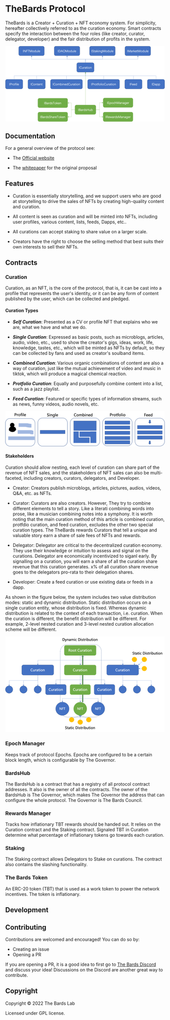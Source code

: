 # TheBards Protocol

TheBards is a Creator + Curation + NFT economy system. For simplicity, hereafter collectively referred to as the curation economy. Smart contracts specify the interaction between the four roles (like creator, curator, delegator, developer) and the fair distribution of profits in the system.

![TheBards protocol](resources/imgs/thebards_arch.png)

## Documentation

For a general overview of the protocol see:

- The [Official website]()

- The [whitepaper]() for the original proposal

## Features

- Curation is essentially storytelling, and we support users who are good at storytelling to drive the sales of NFTs by creating high-quality content and curation.

- All content is seen as curation and will be minted into NFTs, including user profiles, various content, lists, feeds, Dapps, etc..

- All curations can accept staking to share value on a larger scale.

- Creators have the right to choose the selling method that best suits their own interests to sell their NFTs.

## Contracts

### Curation

Curation, as an NFT, is the core of the protocol, that is, it can be cast into a profile that represents the user's identity, or it can be any form of content published by the user, which can be collected and pledged.

#### Curation Types

- **$Self\ Curation$**: Presented as a CV or profile NFT that explains who we are, what we have and what we do.
  
- **$Single\ Curation$**: Expressed as basic posts, such as microblogs, articles, audio, video, etc., used to show the creator's gigs, ideas, work, life, knowledge, tastes, etc., which will be minted as NFTs by default, so they can be collected by fans and used as creator's soulband items.
  
- **$Combined\ Curation$**: Various organic combinations of content are also a way of curation, just like the mutual achievement of video and music in tiktok, which will produce a magical chemical reaction.
  
- **$Protfolio\ Curation$**: Equally and purposefully combine content into a list, such as a jazz playlist.
  
- **$Feed\ Curation$**: Featured or specific types of information streams, such as news, funny videos, audio novels, etc.
  
![curation types](resources/imgs/curation_types.png)

#### Stakeholders

Curation should allow nesting, each level of curation can share part of the revenue of NFT sales, and the stakeholders of NFT sales can also be multi-faceted, including creators, curators, delegators, and Developer.

- Creator: Creators publish microblogs, articles, pictures, audios, videos, Q&A, etc. as NFTs.
  
- Curator: Curators are also creators. However, They try to combine different elements to tell a story. Like a literati combining words into prose, like a musician combining notes into a symphony. It is worth noting that the main curation method of this article is combined curation, protfdio curation, and feed curation, excludes the other two special curation types. The TheBards rewards Curators that tell a unique and valuable story earn a share of sale fees of NFTs and rewards.
- Delegator: Delegator are critical to the decentralized curation economy. They use their knowledge or intuition to assess and signal on the curations.  Delegator are economically incentivized to siganl early. By signalling on a curation, you will earn a share of all the curation share revenue that this curation generates. x% of all curation share revenue goes to the delegators pro-rata to their delegation shares.
- Developer: Create a feed curation or use existing data or feeds in a dapp.

As shown in the figure below, the system includes two value distribution modes: static and dynamic distribution. Static distribution occurs on a single curation entity, whose distribution is fixed. Whereas dynamic distribution is related to the context of each transaction, i.e. curation. When the curation is different, the benefit distribution will be different. For example, 2-level nested curation and 3-level nested curation allocation scheme will be different.

![static and dynamic distribution](resources/imgs/curation_nested.png)

### Epoch Manager

Keeps track of protocol Epochs. Epochs are configured to be a certain block length, which is configurable by The Governor.

### BardsHub

The BardsHub is a contract that has a registry of all protocol contract addresses. It also is the owner of all the contracts. The owner of the BardsHub is The Governor, which makes The Governor the address that can configure the whole protocol. The Governor is The Bards Council.

### Rewards Manager

Tracks how inflationary TBT rewards should be handed out. It relies on the Curation contract and the Staking contract. Signaled TBT in Curation determine what percentage of inflationary tokens go towards each curation.

### Staking

The Staking contract allows Delegators to Stake on curations. The contract also contains the slashing functionality.

### The Bards Token

An ERC-20 token (TBT) that is used as a work token to power the network incentives. The token is inflationary.

## Development

## Contributing

Contributions are welcomed and encouraged! You can do so by:

- Creating an issue
- Opening a PR

If you are opening a PR, it is a good idea to first go to [The Bards Discord](https://discord.gg/HmWHB3Y5) and discuss your idea! Discussions on the Discord are another great way to contribute.

## Copyright

Copyright © 2022 The Bards Lab

Licensed under GPL license.
